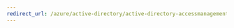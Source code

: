 ```yaml
---
redirect_url: /azure/active-directory/active-directory-accessmanagement-groups-settings-cmdlets
---
```

